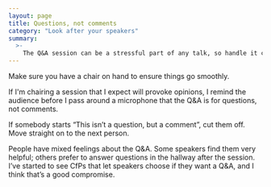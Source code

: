 ```yaml
---
layout: page
title: Questions, not comments
category: "Look after your speakers"
summary:
  >-
    The Q&A session can be a stressful part of any talk, so handle it carefully.
---
```


Make sure you have a chair on hand to ensure things go smoothly.

If I'm chairing a session that I expect will provoke opinions, I remind the audience before I pass around a microphone that the Q&A is for questions, not comments.

If somebody starts “This isn’t a question, but a comment”, cut them off. Move straight on to the next person.

People have mixed feelings about the Q&A. Some speakers find them very helpful; others prefer to answer questions in the hallway after the session. I’ve started to see CfPs that let speakers choose if they want a Q&A, and I think that’s a good compromise.

